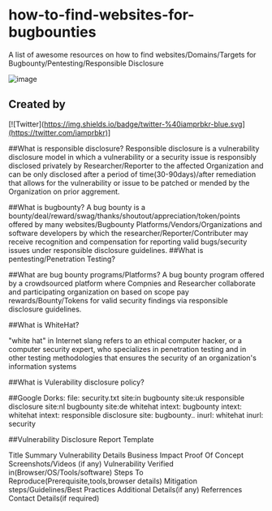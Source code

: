 # how-to-find-websites-for-bugbounties
A list of awesome resources on how to find websites/Domains/Targets for Bugbounty/Pentesting/Responsible Disclosure

![image](https://images.pexels.com/photos/1068523/pexels-photo-1068523.jpeg)

## Created by

[![Twitter](https://img.shields.io/badge/twitter-%40iamprbkr-blue.svg](https://twitter.com/iamprbkr)]

##What is responsible disclosure?
Responsible disclosure is a vulnerability disclosure model in which a vulnerability or a security issue is responsibly disclosed privately by Researcher/Reporter to the affected Organization and can be only disclosed after a period of time(30-90days)/after remediation that allows for the vulnerability or issue to be patched or mended by the Organization on prior aggrement.

##What is bugbounty?
A bug bounty is a bounty/deal/reward/swag/thanks/shoutout/appreciation/token/points offered by many websites/Bugbounty Platforms/Vendors/Organizations and software developers by which the researcher/Reporter/Contributer may receive recognition and compensation for reporting valid bugs/security issues under responsible disclosure guidelines.
##What is pentesting/Penetration Testing?

##What are bug bounty programs/Platforms?
A bug bounty program offered by a crowdsourced platform where Compnies and Researcher collaborate and participating organization on based on scope pay rewards/Bounty/Tokens for valid security findings via responsible disclosure guidelines.

##What is WhiteHat?

"white hat" in Internet slang refers to an ethical computer hacker, or a computer security expert, who specializes in penetration testing and in other testing methodologies that ensures the security of an organization's information systems

##What is Vulerability disclosure policy?

##Google Dorks:
file: security.txt
site:in bugbounty
site:uk responsible disclosure
site:nl bugbounty
site:de whitehat
intext: bugbounty
intext: whitehat
intext: responsible disclosure
site: bugbounty.*.*
inurl: whitehat
inurl: security

##Vulnerability Disclosure Report Template

Title
Summary
Vulnerability Details
Business Impact
Proof Of Concept
Screenshots/Videos (if any)
Vulnerability Verified in(Browser/OS/Tools/software)
Steps To Reproduce(Prerequisite,tools,browser details)
Mitigation steps/Guidelines/Best Practices
Additional Details(if any)
Referrences
Contact Details(if required)


